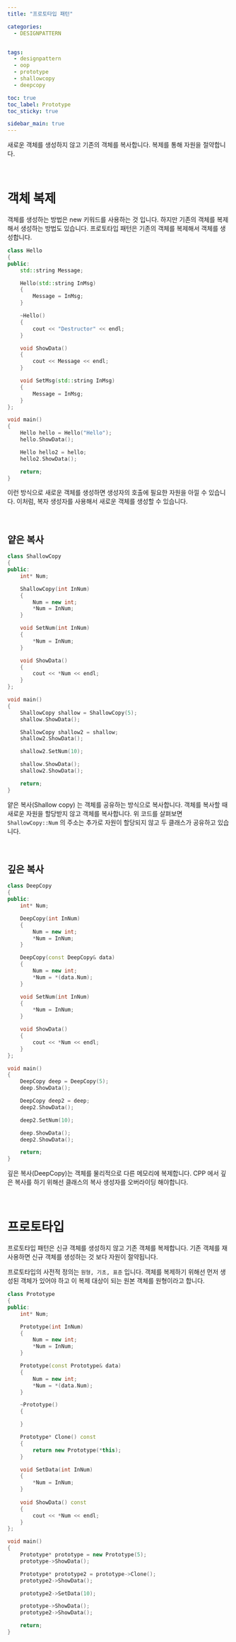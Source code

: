 ```yaml
---
title: "프로토타입 패턴"

categories:
  - DESIGNPATTERN


tags:
  - designpattern
  - oop
  - prototype
  - shallowcopy
  - deepcopy

toc: true
toc_label: Prototype
toc_sticky: true

sidebar_main: true
---
```


새로운 객체를 생성하지 않고 기존의 객체를 복사합니다. 복제를 통해 자원을 절약합니다.

<br/>

# 객체 복제

객체를 생성하는 방법은 new 키워드를 사용하는 것 입니다. 하지만 기존의 객체를 복제해서 생성하는 방법도 있습니다. 프로토타입 패턴은 기존의 객체를 복제해서 객체를 생성합니다.

```cpp
class Hello
{
public:
    std::string Message;

    Hello(std::string InMsg)
    {
        Message = InMsg;
    }

    ~Hello()
    {
        cout << "Destructor" << endl;
    }

    void ShowData()
    {
        cout << Message << endl;
    }

    void SetMsg(std::string InMsg)
    {
        Message = InMsg;
    }
};

void main()
{
    Hello hello = Hello("Hello");
    hello.ShowData();

    Hello hello2 = hello;
    hello2.ShowData();

    return;
}
```

이런 방식으로 새로운 객체를 생성하면 생성자의 호출에 필요한 자원을 아낄 수 있습니다. 이처럼, 복자 생성자를 사용해서 새로운 객체를 생성할 수 있습니다.

<br/>

## 얕은 복사

```cpp
class ShallowCopy
{
public:
    int* Num;

    ShallowCopy(int InNum)
    {
        Num = new int;
        *Num = InNum;
    }

    void SetNum(int InNum)
    {
        *Num = InNum;
    }

    void ShowData()
    {
        cout << *Num << endl;
    }
};

void main()
{
    ShallowCopy shallow = ShallowCopy(5);
    shallow.ShowData();

    ShallowCopy shallow2 = shallow;
    shallow2.ShowData();

    shallow2.SetNum(10);

    shallow.ShowData();
    shallow2.ShowData();

    return;
}
```

얕은 복사(Shallow copy) 는 객체를 공유하는 방식으로 복사합니다. 객체를 복사할 때 새로운 자원을 할당받지 않고 객체를 복사합니다. 위 코드를 살펴보면 `ShallowCopy::Num` 의 주소는 추가로 자원이 할당되지 않고 두 클래스가 공유하고 있습니다.

<br/>

## 깊은 복사

```cpp
class DeepCopy
{
public:
    int* Num;

    DeepCopy(int InNum)
    {
        Num = new int;
        *Num = InNum;
    }

    DeepCopy(const DeepCopy& data)
    {
        Num = new int;
        *Num = *(data.Num);
    }

    void SetNum(int InNum)
    {
        *Num = InNum;
    }

    void ShowData()
    {
        cout << *Num << endl;
    }
};

void main()
{
    DeepCopy deep = DeepCopy(5);
    deep.ShowData();

    DeepCopy deep2 = deep;
    deep2.ShowData();

    deep2.SetNum(10);

    deep.ShowData();
    deep2.ShowData();

    return;
}
```

깊은 복사(DeepCopy)는 객체를 물리적으로 다른 메모리에 복제합니다. CPP 에서 깊은 복사를 하기 위해선 클래스의 복사 생성자를 오버라이딩 해야합니다.

<br/>

# 프로토타입

프로토타입 패턴은 신규 객체를 생성하지 않고 기존 객체를 복제합니다. 기존 객체를 재사용하면 신규 객체를 생성하는 것 보다 자원이 절약됩니다.

프로토타입의 사전적 정의는 `원형, 기초, 표준` 입니다. 객체를 복제하기 위해선 먼저 생성된 객체가 있어야 하고 이 복제 대상이 되는 원본 객체를 원형이라고 합니다.

```cpp
class Prototype
{
public:
    int* Num;

    Prototype(int InNum)
    {
        Num = new int;
        *Num = InNum;
    }

    Prototype(const Prototype& data)
    {
        Num = new int;
        *Num = *(data.Num);
    }

    ~Prototype()
    {

    }

    Prototype* Clone() const
    {
        return new Prototype(*this);
    }

    void SetData(int InNum)
    {
        *Num = InNum;
    }
    
    void ShowData() const
    {
        cout << *Num << endl;
    }
};

void main()
{
    Prototype* prototype = new Prototype(5);
    prototype->ShowData();

    Prototype* prototype2 = prototype->Clone();
    prototype2->ShowData();

    prototype2->SetData(10);

    prototype->ShowData();
    prototype2->ShowData();

    return;
}
```
